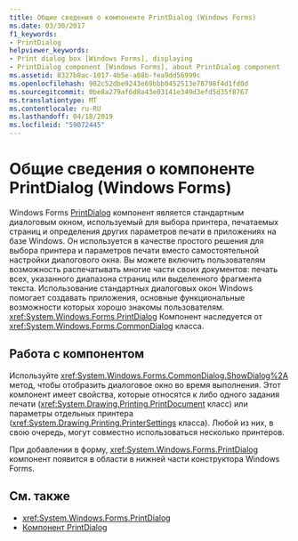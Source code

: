 ```yaml
---
title: Общие сведения о компоненте PrintDialog (Windows Forms)
ms.date: 03/30/2017
f1_keywords:
- PrintDialog
helpviewer_keywords:
- Print dialog box [Windows Forms], displaying
- PrintDialog component [Windows Forms], about PrintDialog component
ms.assetid: 8327b8ac-1017-4b5e-a88b-fea9dd56999c
ms.openlocfilehash: 982c52dbe9243e69bbb0452513e78798f4d1fd0d
ms.sourcegitcommit: 0be8a279af6d8a43e03141e349d3efd5d35f8767
ms.translationtype: MT
ms.contentlocale: ru-RU
ms.lasthandoff: 04/18/2019
ms.locfileid: "59072445"
---
```

# <a name="printdialog-component-overview-windows-forms"></a>Общие сведения о компоненте PrintDialog (Windows Forms)
Windows Forms [PrintDialog](printdialog-component-windows-forms.md) компонент является стандартным диалоговым окном, используемый для выбора принтера, печатаемых страниц и определения других параметров печати в приложениях на базе Windows. Он используется в качестве простого решения для выбора принтера и параметров печати вместо самостоятельной настройки диалогового окна. Вы можете включить пользователям возможность распечатывать многие части своих документов: печать всех, указанного диапазона страниц или выделенного фрагмента текста. Использование стандартных диалоговых окон Windows помогает создавать приложения, основные функциональные возможности которых хорошо знакомы пользователям. <xref:System.Windows.Forms.PrintDialog> Компонент наследуется от <xref:System.Windows.Forms.CommonDialog> класса.  
  
## <a name="working-with-the-component"></a>Работа с компонентом  
 Используйте <xref:System.Windows.Forms.CommonDialog.ShowDialog%2A> метод, чтобы отобразить диалоговое окно во время выполнения. Этот компонент имеет свойства, которые относятся к либо одного задания печати (<xref:System.Drawing.Printing.PrintDocument> класс) или параметры отдельных принтера (<xref:System.Drawing.Printing.PrinterSettings> класса). Любой из них, в свою очередь, могут совместно использоваться несколько принтеров.  
  
 При добавлении в форму, <xref:System.Windows.Forms.PrintDialog> компонент появится в области в нижней части конструктора Windows Forms.  
  
## <a name="see-also"></a>См. также

- <xref:System.Windows.Forms.PrintDialog>
- [Компонент PrintDialog](printdialog-component-windows-forms.md)
